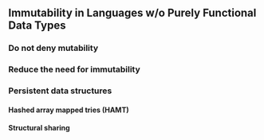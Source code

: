 ## Immutability in Languages w/o Purely Functional Data Types

### Do not deny mutability

### Reduce the need for immutability

### Persistent data structures

#### Hashed array mapped tries (HAMT)

#### Structural sharing
